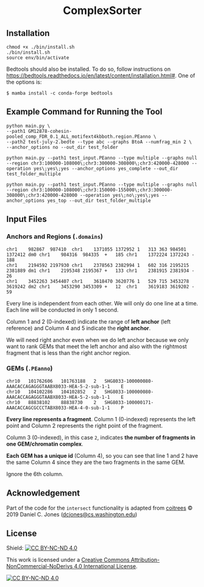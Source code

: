 <div align="center">
  <h1 align="center">ComplexSorter</h1>
</div>

## Installation
```Shell
chmod +x ./bin/install.sh
./bin/install.sh
source env/bin/activate
```

Bedtools should also be installed. To do so, follow instructions on https://bedtools.readthedocs.io/en/latest/content/installation.html#.
One of the options is:
```Shell
$ mamba install -c conda-forge bedtools
```

## Example Command for Running the Tool

```Shell
python main.py \
--path1 GM12878-cohesin-pooled_comp_FDR_0.1_ALL_motifext4kbboth.region.PEanno \
--path2 test-july-2.bedte --type abc --graphs BtoA --numfrag_min 2 \
--anchor_options no --out_dir test_folder
```

```Shell
python main.py --path1 test_input.PEanno --type multiple --graphs null --region chr3:100000-108000\;chr3:300000-308000\;chr3:420000-428000 --operation yes\;yes\;yes --anchor_options yes_complete --out_dir test_folder_multiple

python main.py --path1 test_input.PEanno --type multiple --graphs null --region chr3:100000-108000\;chr3:150000-155000\;chr3:300000-308000\;chr3:420000-428000 --operation yes\;no\;yes\;yes --anchor_options yes_top --out_dir test_folder_multiple
```

## Input Files
### Anchors and Regions (`.domains`)

```
chr1	982867	987410	chr1	1371055	1372952	1	313	363	984501	1372412	dm0	chr1	984316	984335	+	185	chr1	1372224	1372243	-	188
chr1	2194592	2197930	chr1	2378563	2382994	1	602	316	2195215	2381889	dm1	chr1	2195348	2195367	+	133	chr1	2381915	2381934	-	26
chr1	3452263	3454407	chr1	3618470	3620776	1	529	715	3453278	3619242	dm2	chr1	3453290	3453309	+	12	chr1	3619183	3619202	-	59
```

Every line is independent from each other. We will only do one line at a time. Each line will be conducted in only 1 second.

Column 1 and 2 (0-indexed) indicate the range of **left anchor** (left reference) and Column 4 and 5 indicate the **right anchor**.

We will need right anchor even when we do left anchor because we only want to rank GEMs that meet the left anchor and also with the rightmost fragment that is less than the right anchor region.

### GEMs (`.PEanno`)

```
chr10	101762606	101763188	2	SHG8033-100000080-AAACACCAGAGGGTAABX8033-HEA-5-2-sub-1-1	E
chr10	104102286	104102852	2	SHG8033-100000080-AAACACCAGAGGGTAABX8033-HEA-5-2-sub-1-1	E
chr10	88838102	88838730	2	SHG8033-100000171-AAACACCAGCGCCCTABX8033-HEA-4-0-sub-1-1	P
```

**Every line represents a fragment**. Column 1 (0-indexed) represents the left point and Column 2 represents the right point of the fragment.

Column 3 (0-indexed), in this case `2`, indicates **the number of fragments in one GEM/chromatin complex**.

**Each GEM has a unique id** (Column 4), so you can see that line 1 and 2 have the same Column 4 since they are the two fragments in the same GEM.

Ignore the 6th column.

## Acknowledgement

Part of the code for the `intersect` functionality is adapted from [coitrees](https://github.com/dcjones/coitrees?tab=MIT-1-ov-file) © 2019 Daniel C. Jones (dcjones@cs.washington.edu)

## License
Shield: [![CC BY-NC-ND 4.0][cc-by-nc-nd-shield]][cc-by-nc-nd]

This work is licensed under a
[Creative Commons Attribution-NonCommercial-NoDerivs 4.0 International License][cc-by-nc-nd].

[![CC BY-NC-ND 4.0][cc-by-nc-nd-image]][cc-by-nc-nd]

[cc-by-nc-nd]: http://creativecommons.org/licenses/by-nc-nd/4.0/
[cc-by-nc-nd-image]: https://licensebuttons.net/l/by-nc-nd/4.0/88x31.png
[cc-by-nc-nd-shield]: https://img.shields.io/badge/License-CC%20BY--NC--ND%204.0-lightgrey.svg
